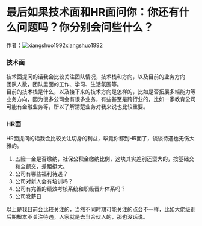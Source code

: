 # 最后如果技术面和HR面问你：你还有什么问题吗？你分别会问些什么？

作者：![xiangshuo1992](https://avatars.githubusercontent.com/u/21164035?s=80&u=8fa0338daad064ce6ed37ce7a3778cf8582ec347&v=4)[xiangshuo1992](https://github/xiangshuo1992)

### 技术面

技术面提问的话我会比较关注团队情况，技术栈和方向，以及目前的业务方向  
团队人数，团队里面的工作、学习、生活氛围等。  
目前的技术栈是什么，以及接下来的技术方向是怎样的，比如是否拓展多端能力等  
业务方向，因为很多公司会有很多业务，有些甚至是跨行业的，比如一家教育公司可能有金融业务等，所以了解清楚业务对我来说也比较重要。

### HR面

HR面提问的话我会比较关注切身的利益，毕竟你都到HR面了，谈谈待遇也无伤大雅的。

  1. 五险一金是否缴纳，社保公积金缴纳比例，这块其实差别还蛮大的，按基础交和全额交，差距挺大。
  2. 公司有哪些福利待遇？
  3. 公司对新人会有培训吗？
  4. 公司有完善的绩效考核系统和职级晋升体系吗？
  5. 公司发薪日



以上是我目前会比较关注的，当然不同时期可能关注的点会不一样，比如大佬级别后期根本不关注待遇，人家就是去当合伙人的，那也没话说。
